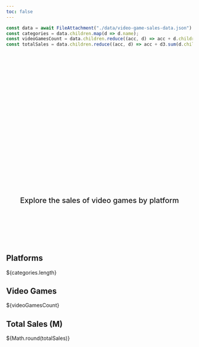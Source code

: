 ```yaml
---
toc: false
---
```


```js
const data = await FileAttachment("./data/video-game-sales-data.json").json();
const categories = data.children.map(d => d.name);
const videoGamesCount = data.children.reduce((acc, d) => acc + d.children.length, 0);
const totalSales = data.children.reduce((acc, d) => acc + d3.sum(d.children, c => c.value), 0);
```

<div class="hero">
  <h1>Video Game Sales</h1>
  <h2>Explore the sales of video games by platform</h2>
</div>

<div class="grid grid-cols-2">
  <div class="card">
    <h2>Platforms</h2>
    <span class="big">${categories.length}</span>
  </div>
  <div class="card">
    <h2>Video Games</span></h2>
    <span class="big">${videoGamesCount}</span>
  </div>
</div>
<div class="card">
  <h2>Total Sales (M)</span></h2>
  <span class="big">${Math.round(totalSales)}</span>
</div>

<style>

.hero {
  display: flex;
  flex-direction: column;
  align-items: center;
  font-family: var(--sans-serif);
  margin: 4rem 0 8rem;
  text-wrap: balance;
  text-align: center;
}

.hero h1 {
  margin: 1rem 0;
  padding: 1rem 0;
  max-width: none;
  font-size: 14vw;
  font-weight: 900;
  line-height: 1;
  background: linear-gradient(30deg, var(--theme-foreground-focus), currentColor);
  -webkit-background-clip: text;
  -webkit-text-fill-color: transparent;
  background-clip: text;
}

.hero h2 {
  margin: 0;
  max-width: 34em;
  font-size: 20px;
  font-style: initial;
  font-weight: 500;
  line-height: 1.5;
  color: var(--theme-foreground-muted);
}

@media (min-width: 640px) {
  .hero h1 {
    font-size: 90px;
  }
}

</style>
